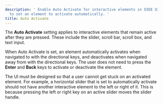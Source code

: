 ```yaml
---
description: ' Enable Auto Activate for interactive elements in O3DE UI Editor
  to set an element to activate automatically. '
title: Auto Activate
---
```


The **Auto Activate** setting applies to interactive elements that remain active after they are pressed. These include the slider, scroll bar, scroll box, and text input.

When Auto Activate is set, an element automatically activates when navigated to with the directional keys, and deactivates when navigated away from with the directional keys. The user does not need to press the **Enter** and **Back** keys to activate or deactivate the element.

The UI must be designed so that a user cannot get stuck on an activated element. For example, a horizontal slider that is set to automatically activate should not have another interactive element to the left or right of it. This is because pressing the left or right key on an active slider moves the slider handle.
